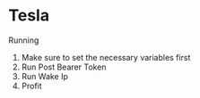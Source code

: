 # Tesla

Running
1. Make sure to set the necessary variables first
2. Run Post Bearer Token
3. Run Wake Ip
4. Profit
